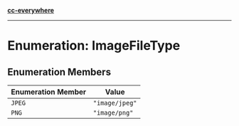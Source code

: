 [**cc-everywhere**](../../../../../index.md)

***

# Enumeration: ImageFileType

## Enumeration Members

| Enumeration Member | Value |
| ------ | ------ |
| `JPEG` | `"image/jpeg"` |
| `PNG` | `"image/png"` |
